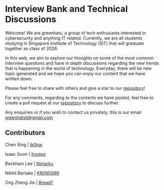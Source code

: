 # Interview Bank and Technical Discussions

Welcome! We are greenhats, a group of tech enthusiasts interested in cybersecurity and anything IT related. Currently, we are all students studying in Singapore Institute of Technology (SIT) that will graduate together as class of 2026. 

In this web, we aim to explore our thoughts on some of the most common interview questions and have in depth discussions regarding the new trends that is happening in the world of technology. Everyday, there will be new topic generated and we hope you can enjoy our content that we have written down. 

Please feel free to share with others and give a star to our [repository](https://github.com/Bread7/InterviewBank)!


For any comments, regarding to the contents we have posted, feel free to create a pull request at our [repository](https://github.com/Bread7/InterviewBank) to discuss further.

Any enquiries or if you wish to contact us privately, this is our email <greenhatsit@gmail.com>

## Contributors

Chen Xing | [Ik0nw](https://github.com/Ik0nw)

Isaac Soon | [frostsg](https://github.com/frostsg)

Beckham Lee | [Ninjarku](https://github.com/Ninjarku)

Nikhil Bartake | [KR0N0S99](https://github.com/KR0N0S99) 

Ong Zheng Jie | [Bread7](https://github.com/Bread7)